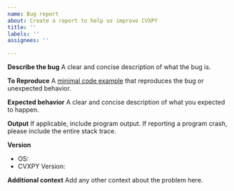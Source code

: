 ```yaml
---
name: Bug report
about: Create a report to help us improve CVXPY
title: ''
labels: ''
assignees: ''

---
```


**Describe the bug**
A clear and concise description of what the bug is.

**To Reproduce**
A [minimal code example](https://stackoverflow.com/help/mcve) that reproduces the bug or unexpected behavior.

**Expected behavior**
A clear and concise description of what you expected to happen.

**Output**
If applicable, include program output. If reporting a program crash, please include the entire stack trace.

**Version**

- OS:
- CVXPY Version:

**Additional context**
Add any other context about the problem here.
